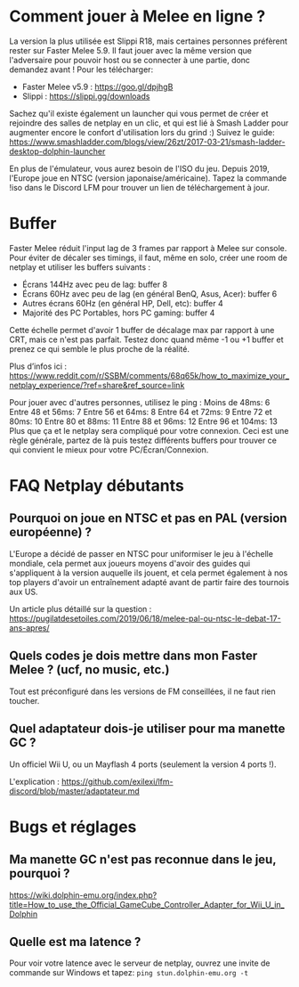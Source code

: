 # Comment jouer à Melee en ligne ?

La version la plus utilisée est Slippi R18, mais certaines personnes préfèrent rester sur Faster Melee 5.9.
Il faut jouer avec la même version que l'adversaire pour pouvoir host ou se connecter à une partie, donc demandez avant ! Pour les télécharger:

* Faster Melee v5.9 : https://goo.gl/dpjhgB
* Slippi : https://slippi.gg/downloads

Sachez qu'il existe également un launcher qui vous permet de créer et rejoindre des salles de netplay en un clic, et qui est lié à Smash Ladder pour augmenter encore le confort d'utilisation lors du grind :)
Suivez le guide: https://www.smashladder.com/blogs/view/26zt/2017-03-21/smash-ladder-desktop-dolphin-launcher

En plus de l'émulateur, vous aurez besoin de l'ISO du jeu. Depuis 2019, l'Europe joue en NTSC (version japonaise/américaine). Tapez la commande !iso dans le Discord LFM pour trouver un lien de téléchargement à jour. 

# Buffer

Faster Melee réduit l'input lag de 3 frames par rapport à Melee sur console.
Pour éviter de décaler ses timings, il faut, même en solo, créer une room de netplay et utiliser les buffers suivants :

* Écrans 144Hz avec peu de lag: buffer 8
* Écrans 60Hz avec peu de lag (en général BenQ, Asus, Acer): buffer 6
* Autres écrans 60Hz (en général HP, Dell, etc): buffer 4
* Majorité des PC Portables, hors PC gaming: buffer 4

Cette échelle permet d'avoir 1 buffer de décalage max par rapport à une CRT, mais ce n'est pas parfait. Testez donc quand même -1 ou +1 buffer et prenez ce qui semble le plus proche de la réalité.

Plus d’infos ici : https://www.reddit.com/r/SSBM/comments/68q65k/how_to_maximize_your_netplay_experience/?ref=share&ref_source=link

Pour jouer avec d'autres personnes, utilisez le ping :
Moins de 48ms: 6
Entre 48 et 56ms: 7
Entre 56 et 64ms: 8
Entre 64 et 72ms: 9
Entre 72 et 80ms: 10
Entre 80 et 88ms: 11
Entre 88 et 96ms: 12
Entre 96 et 104ms: 13
Plus que ça et le netplay sera compliqué pour votre connexion. Ceci est une règle générale, partez de là puis testez différents buffers pour trouver ce qui convient le mieux pour votre PC/Écran/Connexion.

# FAQ Netplay débutants

## Pourquoi on joue en NTSC et pas en PAL (version européenne) ?
L'Europe a décidé de passer en NTSC pour uniformiser le jeu à l'échelle mondiale, cela permet aux joueurs moyens d'avoir des guides qui s'appliquent à la version auquelle ils jouent, et cela permet également à nos top players d'avoir un entraînement adapté avant de partir faire des tournois aux US.

Un article plus détaillé sur la question : https://pugilatdesetoiles.com/2019/06/18/melee-pal-ou-ntsc-le-debat-17-ans-apres/

## Quels codes je dois mettre dans mon Faster Melee ? (ucf, no music, etc.)
Tout est préconfiguré dans les versions de FM conseillées, il ne faut rien toucher.

## Quel adaptateur dois-je utiliser pour ma manette GC ?
Un officiel Wii U, ou un Mayflash 4 ports (seulement la version 4 ports !).

L'explication : https://github.com/exilexi/lfm-discord/blob/master/adaptateur.md

# Bugs et réglages

## Ma manette GC n'est pas reconnue dans le jeu, pourquoi ?
https://wiki.dolphin-emu.org/index.php?title=How_to_use_the_Official_GameCube_Controller_Adapter_for_Wii_U_in_Dolphin

## Quelle est ma latence ?
Pour voir votre latence avec le serveur de netplay, ouvrez une invite de commande sur Windows et tapez:
```ping stun.dolphin-emu.org -t```
